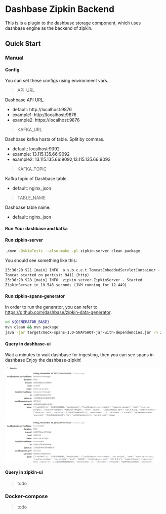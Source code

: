 # Dashbase Zipkin Backend

This is is a plugin to the dashbase storage component, which uses dashbase engine as the backend of zipkin. 

## Quick Start

### Manual

#### Config

You can set these configs using environment vars.

> API_URL

Dashbase API URL.

- default: http://localhost:9876
- example1: http://localhost:9876
- example2: https://localhost:9876

> KAFKA_URL

Dashbase kafka hosts of table. Split by commas.

- default: localhost:9092
- example: 13.115.135.66:9092
- example2: 13.115.135.66:9092,13.115.135.66:9093

> KAFKA_TOPIC

Kafka topic of Dashbase table.

- default: nginx_json

> TABLE_NAME

Dashbase table name.

- default: nginx_json

#### Run Your dashbase and kafka

#### Run zipkin-server

```bash
./mvn -DskipTests --also-make -pl zipkin-server clean package
```

You should see something like this:

```
23:36:20.921 [main] INFO  o.s.b.c.e.t.TomcatEmbeddedServletContainer - Tomcat started on port(s): 9411 (http)
23:36:20.928 [main] INFO  zipkin.server.ZipkinServer - Started ZipkinServer in 10.543 seconds (JVM running for 12.449)
```

#### Run zipkin-spans-generator

In order to run the generator, you can refer to https://github.com/dashbase/zipkin-data-generator.

```bash
cd ${GENERATOR_BASE}
mvn clean && mvn package
java -jar target/mock-spans-1.0-SNAPSHOT-jar-with-dependencies.jar -n 30 -c zipkin-backend -t dashbase
```

#### Query in dashbase-ui

Wait a minutes to wait dashbase for ingesting, then you can see spans in dashbase Enjoy the dashbase-zipkin!

![](docs/dashbase-spans.png)

#### Query in zipkin-ui

> todo

### Docker-compose

> todo

